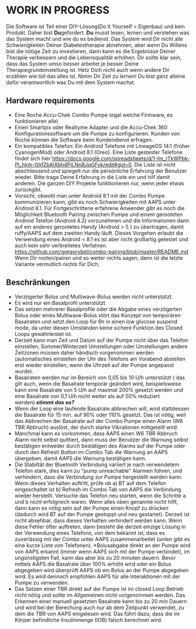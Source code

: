 # WORK IN PROGRESS

Die Software ist Teil einer DIY-Lösung(Do It Yourself = Eigenbau) und kein Produkt. Daher bist **Du**gefordert. **Du** musst lesen, lernen und verstehen was das System macht und wie du es bedienst.
Das System wird Dir nicht alle Schwierigkeiten Deiner Diabetestherapie abnehmen, aber wenn Du Willens bist die nötige Zeit zu investieren, dann kann es die Ergebnisse Deiner Therapie verbessern und die Lebensqualität erhöhen. Dir sollte klar sein, dass das System umso besser arbeitet je besser Deine Therapiegrundeinstellung ist.
Hetz Dich nicht auch wenn andere Dir erzählen wie toll das alles ist. Nimm Dir Zeit zu lernen!
Du bist ganz alleine dafür verantwortlich was Du mit dem System machst.


## Hardware requirements

* Eine Roche Accu-Chek Combo Pumpe (egal welche Firmware, es funktionieren alle)
* Einen Smartpix oder Realtyme Adapter und die Accu-Chek 360 Konfigurationssoftware um die Pumpe zu konfigurieren. Kunden von Roche können die Software beim Kundendienst erfragen.
* Ein kompatibles Telefon: Ein Android Telefone mit LineageOS 14.1 (früher CyanogenMod) oder Android 8.1 (Oreo). Eine Liste gestester Telefone findet sich hier https://docs.google.com/spreadsheets/d/1-Im_rTkWPbk-Pl_hlnh-GhfZbAlXbh4PiLNnBJqGFyk/edit#gid=0. Die Liste ist nicht abschliessend und spiegelt nur die persönliche Erfahrung der Benutzer wieder. Bitte trage Deine Erfahrung in die Liste ein und hilf damit anderen. Die ganzen DIY Projekte funktionieren nur, wenn jeder etwas zurückgibt. 
* Vorsicht, obwohl man unter Android 8.1 mit der Combo Pumpe kommunizieren kann, gibt es noch Schwierigkeiten mit AAPS unter Android 8.1. Für Fortgeschrittene erfahrene Anwender gibt es noch die Möglichkeit Bluetooth Pairing zwischen Pumpe und einem gerooteten Android Telefon (Android 4.2) vorzunehmen und die Informationen dann auf ein anderes gerootetes Handy (Android > 5 ) zu übertragen, damit ruffy/AAPS auf dem zweiten Handy läuft.
Dieses Vorgehen erlaubt die Verwendung eines Android < 8.1 es ist aber nicht großartig getestet und auch kein sehr verbreitetes Verfahren. https://github.com/gregorybel/combo-pairing/blob/master/README.md
Wenn Dir rooten/pairen und so weiter nichts sagen, dann ist die letzte Variante vermutlich nichts für Dich.

## Beschränkungen

* Verzögerter Bolus und Multiwave-Bolus werden nicht unterstützt.
* Es wird nur ein Basalprofil unterstützt.
* Das setzen mehrerer Basalprofile oder die Abgabe eines verzögerten Bolus oder eines Multiwave-Bolus stört das Konzept von temporären Basalraten und setzt den Loop für 6h in einen low glucose suspend mode, da unter diesen Umständen keine sichere Funktion des Closed Loops gewährleistet ist.
* Derzeit kann man Zeit und Datum auf der Pumpe nicht über das Telefon einstellen, Sommer/Winterzeit Umstellungen oder Umstellungen andere Zeitzonen müssen daher händisch vorgenommen werden (automatisches einstellen der Uhr des Telefons am Vorabend abstellen erst wieder einstellen, wenn die Uhrzeit auf der Pumpe angepasst wurde).
* Basalraten werden nur im Bereich von 0,05 bis 10 U/h unterstützt ( das gilt auch, wenn die Basalrate temporär geändert wird, beispielsweise kann eine Basalrate von 5 U/h auf maximal 200% gesetzt werden und eine Basalrate von 0,1 U/h nicht weiter als auf 50% reduziert werden)._**stimmt das so?**_
* Wenn der Loop eine laufende Basalrate abbrechen will, wird stattdessen die Basalrate für 15 min. auf 90% oder 110% gesetzt. Das ist nötig, weil das Abbrechen der Basalrate auf der Combo Pumpe einen Alarm (W6 TBR Abbruch) auslöst, der durch starke Vibrationen mittgeteilt wird.
* Manchmal kann es vorkommen, dass AAPS einen W6 TBR Abbruch Alarm nicht selbst quittiert, dann muss der Benutzer die Warnung selbst bestätigen entweder durch bestätigen des Alarms auf der Pumpe oder durch den Refresh Button im Combo Tab die Warnung an AAPS übergeben, damit AAPS die Warnung bestätigen kann.
* Die Stabiltät der Bluetooth Verbindung variiert je nach verwendetem Telefon stark, dies kann zu "pump unreachable" Alarmen führen, und verhindern, dass die Verbindung zur Pumpe hergestellt werden kann. Wenn dieses Verhalten auftritt, prüfe ob
a) BT auf dem Telefon eingeschaltet ist
b) Refresh im Combo Tab von AAPS die Verbindung wieder herstellt.
Versuche das Telefon neu starten, wenn die Schritte a und b nicht erfolgreich waren.
Wenn alles oben genannte nicht hilft, dann kann es nötig sein auf der Pumpe einen Knopf zu drücken (dadurch wird BT auf der Pumpe gestoppt und neu gestartet).
Derzeit ist nicht absehbar, dass dieses Verhalten verhindert werden kann. Wenn diese Fehler öfter auftreten, dann besteht die derzeit einzige Lösung in der Verwendung eines Telefons, von dem bekannt ist, dass es zuverlässig mit der Combo unter AAPS zusammenarbeitet (unten gibt es eine kurze Liste von Telefonen).
*Bolusabgabe direkt an der Pumpe wird von AAPS erkannt (immer wenn AAPS sich mit der Pumpe verbindet), im ungünstigsten Fall, kann das aber bis zu 20 minuten dauern. Bevor mittels AAPS die Basalrate über 100% erhöht wird oder ein Bolus abgegeben wird überprüft AAPS ob ein Bolus an der Pumpe abgegeben wird. Es wird dennoch empfohlen AAPS für alle Interaktionen mit der Pumpe zu verwenden.
* Das Setzen einer TBR direkt auf der Pumpe ist im closed Loop Betrieb nicht nötig und sollte im Allgemeinen nicht vorgenommen werden. Das Erkennen einer manuell gesetzten Basalrate kann bis zu 20 min Dauern und wird bei der Berechung auch nur ab dem Zeitpunkt verwendet, zu dem die TBR von AAPS eingelesen wird. Das führt dazu, dass die im Körper befindliche Insulinmenge (IOB) falsch berechnet wird.
